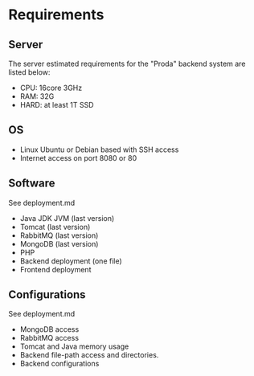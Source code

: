 # Requirements #


## Server ##
The server estimated requirements for the "Proda" backend system are listed below:

* CPU: 16core 3GHz
* RAM: 32G
* HARD: at least 1T SSD


## OS ##
* Linux Ubuntu or Debian based with SSH access
* Internet access on port 8080 or 80


## Software ##
See deployment.md

* Java JDK JVM (last version)
* Tomcat (last version)
* RabbitMQ (last version)
* MongoDB (last version)
* PHP
* Backend deployment (one file)
* Frontend deployment


## Configurations ##
See deployment.md

* MongoDB access
* RabbitMQ access
* Tomcat and Java memory usage
* Backend file-path access and directories.
* Backend configurations
